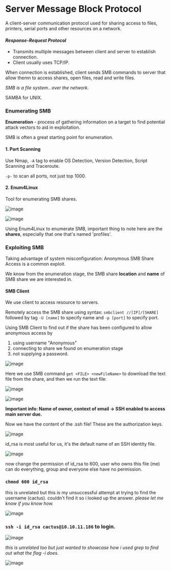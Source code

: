 # Server Message Block Protocol

A client-server communication protocol used for sharing access to files, printers, serial ports and other resources on a network.

#### *Response-Request Protocol*

- Transmits multiple messages between client and server to establish connection.
- Client usually uses TCP/IP.

When connection is established, client sends SMB commands to server that allow themn to access shares, open files, read and write files. 

*SMB is a file system.. over the network.*

SAMBA for UNIX.

### Enumerating SMB

**Enumeration** - process of gathering information on a target to find potential attack vectors to aid in exploitation.

SMB is often a great starting point for enumeration.

#### 1. Port Scanning

Use Nmap, `-A` tag to enable OS Detection, Version Detection, Script Scanning and Traceroute.

`-p-` to scan all ports, not just top 1000.

#### 2. Enum4Linux

Tool for enumerating SMB shares.

![image](https://user-images.githubusercontent.com/80155116/111865572-c10b2980-89cc-11eb-829c-6317c5fee2db.png)

![image](https://user-images.githubusercontent.com/80155116/111866306-6b854b80-89d1-11eb-8bd3-7e01df28fbc6.png)

Using Enum4Linux to enumerate SMB, important thing to note here are the **shares**, especially that one that's named 'profiles'.

### Exploiting SMB

Taking advantage of system misconfiguration: Anonymous SMB Share Access is a common exploit.

We know from the enumeration stage, the SMB share **location** and **name** of SMB share we are interested in.

#### SMB Client

We use client to access resource to servers.

Remotely access the SMB share using syntax: ``smbclient //[IP]/[SHARE]`` followed by tag ``-U [name]`` to specify name and ``-p [port]`` to specify port.


Using SMB Client to find out if the share has been configured to allow anonymous access by 

1. using username "Anonymous"
2. connecting to share we found on enumeration stage
3. not supplying a password.

![image](https://user-images.githubusercontent.com/80155116/111866232-e732c880-89d0-11eb-86a8-a533f9cf2d5a.png)


Here we use SMB command ``get <FILE> <newFileName>`` to download the text file from the share,
and then we run the text file:

![image](https://user-images.githubusercontent.com/80155116/111866398-0da53380-89d2-11eb-80df-dd12e6ca81a1.png)


![image](https://user-images.githubusercontent.com/80155116/111866430-375e5a80-89d2-11eb-8133-bab3241ec7cd.png)

**Important info: Name of owner, context of email -> SSH enabled to access main server due.**

Now we have the content of the .ssh file! These are the authorization keys.

![image](https://user-images.githubusercontent.com/80155116/111866519-f0249980-89d2-11eb-9a87-645f94fd0cdb.png)

id_rsa is most useful for us, it's the default name of an SSH identity file.

![image](https://user-images.githubusercontent.com/80155116/111866986-07b15180-89d6-11eb-9885-b07c03c25e3a.png)

now change the permission of id_rsa to 600, user who owns this file (me) can do everything, group and everyone else have no permission.

### ``chmod 600 id_rsa``

this is unrelated but this is my unsuccessful attempt at trying to find the username (cactus). couldn't find it so i looked up the answer. *please let me know if you know how.*

![image](https://user-images.githubusercontent.com/80155116/111867066-8ad2a780-89d6-11eb-8f2c-35d8299279ad.png)

### ``ssh -i id_rsa cactus@10.10.11.186`` to login.

![image](https://user-images.githubusercontent.com/80155116/111867128-f288f280-89d6-11eb-949a-b42900f9247b.png)

*this is unrelated too but just wanted to showcase how i used grep to find out what the flag -i does.*

![image](https://user-images.githubusercontent.com/80155116/111867150-14827500-89d7-11eb-858a-5d2b7a5dd2ac.png)


